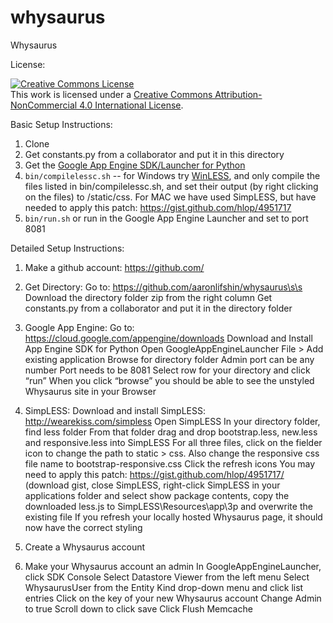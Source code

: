 whysaurus
=========

Whysaurus

License:

<a rel="license" href="http://creativecommons.org/licenses/by-nc/4.0/"><img alt="Creative Commons License" style="border-width:0" src="https://i.creativecommons.org/l/by-nc/4.0/88x31.png" /></a><br />This work is licensed under a <a rel="license" href="http://creativecommons.org/licenses/by-nc/4.0/">Creative Commons Attribution-NonCommercial 4.0 International License</a>.

Basic Setup Instructions:

1. Clone
2. Get constants.py from a collaborator and put it in this directory
3. Get the [Google App Engine SDK/Launcher for Python](https://developers.google.com/appengine/downloads)
5. `bin/compilelessc.sh` -- for Windows try [WinLESS](http://www.winless.org), and only compile the files listed in bin/compilelessc.sh, and set their output (by right clicking on the files) to /static/css.
   For MAC we have used SimpLESS, but have needed to apply this patch: https://gist.github.com/hlop/4951717
6. `bin/run.sh` or run in the Google App Engine Launcher and set to port 8081

Detailed Setup Instructions:

1. Make a github account: https://github.com/

2. Get Directory:
Go to: https://github.com/aaronlifshin/whysaurus\s\s
Download the directory folder zip from the right column
Get constants.py from a collaborator and put it in the directory folder

3. Google App Engine:
Go to: https://cloud.google.com/appengine/downloads
Download and Install App Engine SDK for Python
Open GoogleAppEngineLauncher
File > Add existing application
Browse for directory folder
Admin port can be any number
Port needs to be 8081
Select row for your directory and click “run”
When you click “browse” you should be able to see the unstyled Whysaurus site in your Browser

4. SimpLESS:
Download and install SimpLESS: http://wearekiss.com/simpless
Open SimpLESS
In your directory folder, find less folder
From that folder drag and drop bootstrap.less, new.less and responsive.less into SimpLESS
For all three files, click on the fielder icon to change the path to static > css. Also change the responsive css file name to bootstrap-responsive.css
Click the refresh icons
You may need to apply this patch: https://gist.github.com/hlop/4951717/ (download gist, close SimpLESS, right-click SimpLESS in your applications folder and select show package contents, copy the downloaded less.js to SimpLESS\Resources\app\3p and overwrite the existing file
If you refresh your locally hosted Whysaurus page, it should now have the correct styling

5. Create a Whysaurus account

6. Make your Whysaurus account an admin
In GoogleAppEngineLauncher, click SDK Console
Select Datastore Viewer from the left menu
Select WhysaurusUser from the Entity Kind drop-down menu and click list entries
Click on the key of your new Whysaurus account
Change Admin to true
Scroll down to click save
Click Flush Memcache
